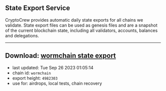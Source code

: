 ## State Export Service
CryptoCrew provides automatic daily state exports for all chains we validate. State export files can be used as genesis files and are a snapshot of the current blockchain state, including all validators, accounts, balances and delegations.

---
**Download: [wormchain state export](https://dl.ccvalidators.com/SERVICE/wormchain/wormchain_export_4982303.json)**
---

- last updated: Tue Sep 26 2023 01:05:14
- chain id: `wormchain`
- export height: `4982303`
- use for: airdrops, local tests, chain recovery
